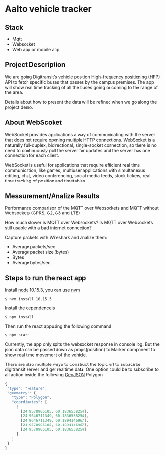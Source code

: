 # Aalto vehicle tracker

## Stack

* Mqtt
* Websocket
* Web app or mobile app

## Project Description

We are going Digitransit's vehicle position [High-frequency positioning (HFP)](https://digitransit.fi/en/developers/apis/4-realtime-api/vehicle-positions/) API to fetch specific buses that passes by the campus premises. The app will show real time tracking of all the buses going or coming to the range of the area.

Details about how to present the data will be refined when we go along the project demo.

## About WebScoket

WebSocket provides applications a way of communicating with the server that does not require opening multiple HTTP connections. WebSocket is a naturally full-duplex,
bidirectional, single-socket connection, so there is no need to continuously poll the server for updates and the server has one connection for each client.

WebSocket is useful for applications that require efficient real time communication, like games, multiuser applications with simultaneous
editing, chat, video conferencing, social media feeds, stock tickers, real time tracking of position and timetables.

## Messurement/Analize Results
Performance comparison of the MQTT over Websockets and MQTT without Websockets (GPRS, G2, G3 and LTE)

How much slower is MQTT over Websockets?
Is MQTT over Websockets still usable with a bad internet connection?

Capture packets with Wireshark and analize them:
 * Average packets/sec
 * Average packet size (bytes)
 * Bytes
 * Average bytes/sec

 ## Steps to run the react app

 Install [node](https://nodejs.org/en/) 10.15.3, you can use [nvm](https://github.com/nvm-sh/nvm)

 ```
 $ nvm install 10.15.3 
 ````
 Install the dependenceis 

  ```
 $ npm install 
 ````
Then run the react appusing the following command 
 ```
 $ npm start
 ````

 Currently, the app only spits the websocket response in console log. But the json data can be passed down as props(position) to Marker component to show real time movement of the vehicle.

 There are also multiple ways to construct the topic url to subscirbe digitransit server and get realtime data. One option could be to subscribe to all action inside the following [GeoJSON](http://geojson.io/#map=2/20.0/0.0) Polygon

 ```javascript
 {
  "type": "Feature",
  "geometry": {
    "type": "Polygon",
    "coordinates": [
      [
        [24.9578905105, 60.1836538254],
        [24.9646711349, 60.1836538254],
        [24.9646711349, 60.1894146967],
        [24.9578905105, 60.1894146967],
        [24.9578905105, 60.1836538254]
      ]
    ]
  }
}
```